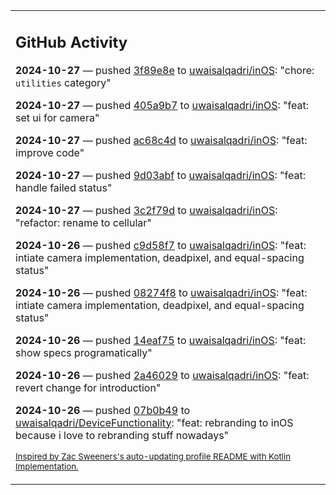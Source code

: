 <table><tr><td valign="top" width="100%">    

## GitHub Activity

**2024-10-27** — pushed [3f89e8e](https://github.com/uwaisalqadri/inOS/commits/3f89e8e235261da7813847fd8be09345ea287ff5) to [uwaisalqadri/inOS](https://github.com/uwaisalqadri/inOS): "chore: `utilities` category"

**2024-10-27** — pushed [405a9b7](https://github.com/uwaisalqadri/inOS/commits/405a9b7c8ba791a05b14572f09c2514a066894e7) to [uwaisalqadri/inOS](https://github.com/uwaisalqadri/inOS): "feat: set ui for camera"

**2024-10-27** — pushed [ac68c4d](https://github.com/uwaisalqadri/inOS/commits/ac68c4d84652749f3e458c0b2c4b8f7a9628533e) to [uwaisalqadri/inOS](https://github.com/uwaisalqadri/inOS): "feat: improve code"

**2024-10-27** — pushed [9d03abf](https://github.com/uwaisalqadri/inOS/commits/9d03abfb3e369d4888bf2d1f0c6163274e1237ae) to [uwaisalqadri/inOS](https://github.com/uwaisalqadri/inOS): "feat: handle failed status"

**2024-10-27** — pushed [3c2f79d](https://github.com/uwaisalqadri/inOS/commits/3c2f79d6875b69fceed94cc161007ac866cf8404) to [uwaisalqadri/inOS](https://github.com/uwaisalqadri/inOS): "refactor: rename to cellular"

**2024-10-26** — pushed [c9d58f7](https://github.com/uwaisalqadri/inOS/commits/c9d58f7498f03539e8e3a916accf1e93be7f3228) to [uwaisalqadri/inOS](https://github.com/uwaisalqadri/inOS): "feat: intiate camera implementation, deadpixel, and equal-spacing status"

**2024-10-26** — pushed [08274f8](https://github.com/uwaisalqadri/inOS/commits/08274f88f1797bf2f6b2c1a21676055781d1058c) to [uwaisalqadri/inOS](https://github.com/uwaisalqadri/inOS): "feat: intiate camera implementation, deadpixel, and equal-spacing status"

**2024-10-26** — pushed [14eaf75](https://github.com/uwaisalqadri/inOS/commits/14eaf7561bbac6556962b70a52ac45b4b4c9c435) to [uwaisalqadri/inOS](https://github.com/uwaisalqadri/inOS): "feat: show specs programatically"

**2024-10-26** — pushed [2a46029](https://github.com/uwaisalqadri/inOS/commits/2a46029290267902a133045aee479a1c2aedef8b) to [uwaisalqadri/inOS](https://github.com/uwaisalqadri/inOS): "feat: revert change for introduction"

**2024-10-26** — pushed [07b0b49](https://github.com/uwaisalqadri/DeviceFunctionality/commits/07b0b49d8a478d4ef875e677702da662eadb8a26) to [uwaisalqadri/DeviceFunctionality](https://github.com/uwaisalqadri/DeviceFunctionality): "feat: rebranding to inOS because i love to rebranding stuff nowadays"
                
<sub><a href="https://github.com/ZacSweers/ZacSweers/">Inspired by Zac Sweeners's auto-updating profile README with Kotlin Implementation.</a></sub>
        